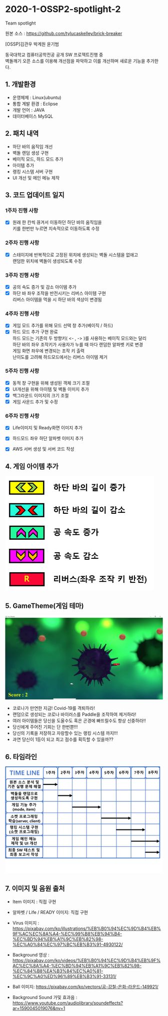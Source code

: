 # 2020-1-OSSP2-spotlight-2
Team spotlight

원본 소스 : https://github.com/tylucaskelley/brick-breaker

[OSSP]김관우 박계원 윤기범

동국대학교 컴퓨터공학전공 공개 SW 프로젝트진행 중  
벽돌깨기 오픈 소스를 이용해 개선점을 파악하고 이를 개선하며 새로운 기능을 추가한다.  

## 1. 개발환경

 - 운영체제 : Linux(ubuntu)  
 - 통합 계발 환경 : Eclipse  
 - 개발 언어 : JAVA  
 - 데이터베이스 MySQL  

## 2. 패치 내역

 - 하단 바의 움직임 개선  
 - 벽돌 랜덤 생성 구현  
 - 베이직 모드, 하드 모드 추가  
 - 아이템 추가  
 - 랭킹 시스템 서버 구현  
 - UI 개선 및 메인 메뉴 제작  

## 3. 코드 업데이트 일지

### 1주차 진행 사항  
 - [X] 원래 한 칸씩 끊겨서 이동하던 하단 바의 움직임을   
   키를 한번만 누르면 지속적으로 이동하도록 수정   
### 2주차 진행 사항  
 - [X] 스테이지에 반복적으로 고정된 위치에 생성되는 벽돌 시스템을 없애고  
   랜덤한 위치에 벽돌이 생성되도록 수정  
### 3주차 진행 사항   
 - [X] 공의 속도 증가 및 감소 아이템 추가  
 - [X] 하단 바 좌우 조작을 반전시키는 리버스 아이템 구현  
   리버스 아이템을 먹을 시 하단 바의 색상이 변경됨  
### 4주차 진행 사항  
 - [X] 게임 모드 추가를 위해 모드 선택 창 추가(베이직 / 하드)  
 - [X] 하드 모드 추가 구현 완료  
  하드 모드는 기존의 두 방향키( <- , -> )를 사용하는 베이직 모드와는 달리    
  하단 바의 좌우 조작키가 사용자가 누를 때 마다 랜덤한 알파벳 키로 변경  
  게임 화면 좌우에 변경되는 조작 키 출력  
  난이도를 고려해 하드모드에서는 리버스 아이템 제거    

### 5주차 진행 사항
 - [X] 동적 창 구현을 위해 생성된 객체 크기 조절
 - [X] UI개선을 위해 아이템 및 벽돌 이미지 추가
 - [X] 백그라운드 이미지의 크기 조절
 - [X] 게임 사운드 추가 및 수정

### 6주차 진행 사항
 - [X] Life이미지 및 Ready화면 이미지 추가
 - [X] 하드모드 좌우 하단 알파벳 이미지 추가
 - [X] AWS 서버 생성 및 서버 코드 작성


## 4. 게임 아이템 추가
<img src = "res/item.png">

## 5. GameTheme(게임 테마)
<img src="res/thumbnail.png">

- 코로나가 만연한 지금! Covid-19를 격퇴하라!
- 랜덤으로 생성되는 코로나 바이러스를 Paddle을 조작하여 제거하라!
- 여러 아이템들은 당신을 도울수도 혹은 곤경에 빠뜨릴수도 항상 신중하라!!
- 당신에게 주어진 기회는 단 한번뿐!!!
- 당신의 기록을 저장하고 자랑할수 있는 랭킹 시스템 까지!!!
- 과연 당신이 1등이 되고 최고 점수를 획득할 수 있을까??

## 6. 타임라인
<img src="res/timeline.png">

## 7. 이미지 및 음원 출처
- Item 이미지 : 직접 구현

- 알파벳 / Life / READY 이미지: 직접 구현

- Virus 이미지 : https://pixabay.com/ko/illustrations/%EB%B0%94%EC%9D%B4%EB%9F%AC%EC%8A%A4-%EC%99%B8%EB%94%B4-%EC%BD%94%EB%A1%9C%EB%82%98-%EC%A0%84%EC%97%BC%EB%B3%91-4930122/

- Background 영상 : https://pixabay.com/ko/videos/%EB%B0%94%EC%9D%B4%EB%9F%AC%EC%8A%A4-%EC%BD%94%EB%A1%9C%EB%82%98-%EC%84%B8%EA%B3%84%EC%A0%81-%EC%9C%A0%ED%96%89%EB%B3%91-33131/

- Ball 이미지: https://pixabay.com/ko/vectors/공-강철-은화-라운드-149921/

- Background Sound 가및 효과음 : https://www.youtube.com/audiolibrary/soundeffects?ar=1590045019076&nv=1
